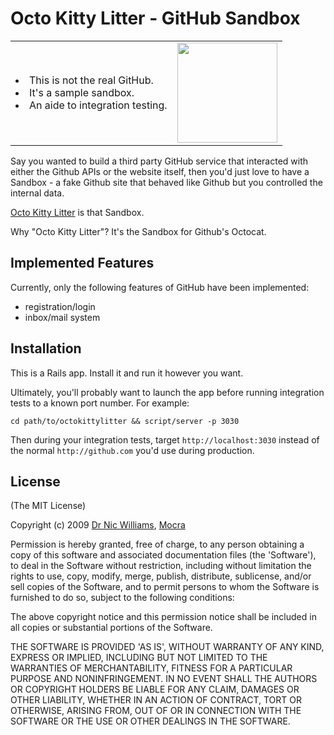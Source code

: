 # Octo Kitty Litter - GitHub Sandbox

<table border=0>
  <tbody>
    <tr>
      <td>
        <li>This is not the real GitHub.</li>
        <li>It's a sample sandbox.</li>
        <li>An aide to integration testing.</li>
      </td>
      <td>
        <a href="http://octokittylitter.heroku.com/">
          <img border=0 height="160px" src="http://octokittylitter.heroku.com/images/octokittylitter.png"/>
        </a>
      </td>
    </tr>
  </tbody>
</table>

Say you wanted to build a third party GitHub service that interacted
with either the Github APIs or the website itself, then you'd just
love to have a Sandbox - a fake Github site that behaved like Github
but you controlled the internal data.

[Octo Kitty Litter](http://github.com/drnic/octokittylitter) is that Sandbox.

Why "Octo Kitty Litter"? It's the Sandbox for Github's Octocat.

## Implemented Features

Currently, only the following features of GitHub have been implemented: 

* registration/login
* inbox/mail system

## Installation

This is a Rails app. Install it and run it however you want.

Ultimately, you'll probably want to launch the app before running integration tests
to a known port number. For example:

    cd path/to/octokittylitter && script/server -p 3030

Then during your integration tests, target `http://localhost:3030` instead of the normal `http://github.com`
you'd use during production.

## License

(The MIT License)

Copyright (c) 2009 [Dr Nic Williams](http://drnicwilliams.com/), [Mocra](http://mocra.com/)

Permission is hereby granted, free of charge, to any person obtaining
a copy of this software and associated documentation files (the
'Software'), to deal in the Software without restriction, including
without limitation the rights to use, copy, modify, merge, publish,
distribute, sublicense, and/or sell copies of the Software, and to
permit persons to whom the Software is furnished to do so, subject to
the following conditions:

The above copyright notice and this permission notice shall be
included in all copies or substantial portions of the Software.

THE SOFTWARE IS PROVIDED 'AS IS', WITHOUT WARRANTY OF ANY KIND,
EXPRESS OR IMPLIED, INCLUDING BUT NOT LIMITED TO THE WARRANTIES OF
MERCHANTABILITY, FITNESS FOR A PARTICULAR PURPOSE AND NONINFRINGEMENT.
IN NO EVENT SHALL THE AUTHORS OR COPYRIGHT HOLDERS BE LIABLE FOR ANY
CLAIM, DAMAGES OR OTHER LIABILITY, WHETHER IN AN ACTION OF CONTRACT,
TORT OR OTHERWISE, ARISING FROM, OUT OF OR IN CONNECTION WITH THE
SOFTWARE OR THE USE OR OTHER DEALINGS IN THE SOFTWARE.
